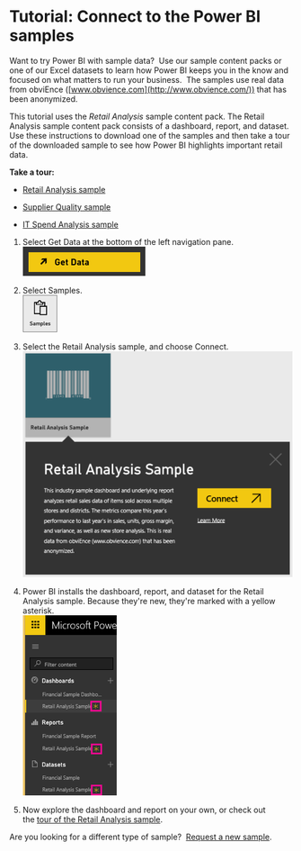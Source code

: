 ﻿<properties 
   pageTitle="Tutorial: Connect to the Power BI samples"
   description="Tutorial: Connect to the Power BI samples"
   services="powerbi" 
   documentationCenter="" 
   authors="jastru" 
   manager="mblythe" 
   editor=""
   tags=""/>
 
<tags
   ms.service="powerbi"
   ms.devlang="NA"
   ms.topic="article"
   ms.tgt_pltfrm="NA"
   ms.workload="powerbi"
   ms.date="10/15/2015"
   ms.author="jastru"/>

# Tutorial: Connect to the Power BI samples  

Want to try Power BI with sample data?  Use our sample content packs or one of our Excel datasets to learn how Power BI keeps you in the know and focused on what matters to run your business.  The samples use real data from obviEnce ([www.obvience.com](http://www.obvience.com/)) that has been anonymized.

This tutorial uses the *Retail Analysis* sample content pack. The Retail Analysis sample content pack consists of a dashboard, report, and dataset. Use these instructions to download one of the samples and then take a tour of the downloaded sample to see how Power BI highlights important retail data.

**Take a tour:**

-   [Retail Analysis sample](powerbi-sample-retail-analysis-take-a-tour.md)

-   [Supplier Quality sample](powerbi-sample-supplier-quality-analysis-sample-for-power-bi-take-a-tour.md)

-   [IT Spend Analysis sample](powerbi-sample-it-spend-analysis-sample-for-power-bi-take-a-tour.md)

1.  Select Get Data at the bottom of the left navigation pane.  
    ![](media/powerbi-sample-connect-to-the-retail-analysis-sample-content-pack/PBI_GetData.png)

2.  Select Samples.  
    ![](media/powerbi-sample-connect-to-the-retail-analysis-sample-content-pack/PBI_SamplesDownload.png)

3.  Select the Retail Analysis sa﻿mple, and choose Connect.   
    ![](media/powerbi-sample-connect-to-the-retail-analysis-sample-content-pack/PBI_RetailAnalysisSampleConnect.png)

4.  Power BI installs the dashboard, report, and dataset for the Retail Analysis sample. Because they're new, they're marked with a yellow asterisk.  
    ![](media/powerbi-sample-connect-to-the-retail-analysis-sample-content-pack/PBI_NewExcelLeftNav.png)

5.  Now explore the dashboard and report on your own, or check out the [tour of the Retail Analysis sample](powerbi-sample-retail-analysis-take-a-tour.md).

Are you looking for a different type of sample?  [Request a new sample](http://support.powerbi.com/forums/265200-power-bi/category/91332-samples).  